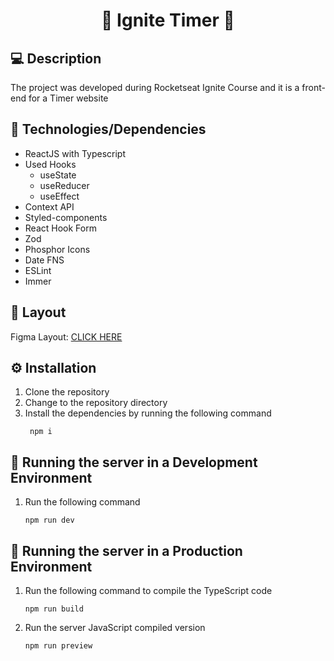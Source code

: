 <h1 align='center'>🔗 Ignite Timer 🔗</h1> 

## 💻 Description

The project was developed during Rocketseat Ignite Course and it is a front-end for a Timer website

## 📃 Technologies/Dependencies

- ReactJS with Typescript
- Used Hooks
  - useState
  - useReducer
  - useEffect
- Context API
- Styled-components
- React Hook Form
- Zod
- Phosphor Icons
- Date FNS
- ESLint
- Immer

## 📜 Layout

Figma Layout: [CLICK HERE](https://www.figma.com/community/file/1127351821076435124)

## ⚙️ Installation
1. Clone the repository
1. Change to the repository directory
1. Install the dependencies by running the following command
   ```shell
    npm i
    ```
## 🚀 Running the server in a Development Environment

1. Run the following command
	```shell
	npm run dev
	```

## 🚀 Running the server in a Production Environment

1. Run the following command to compile the TypeScript code
	```shell
	npm run build
	```
2. Run the server JavaScript compiled version
   	```shell
	npm run preview
	```
